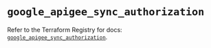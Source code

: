 # `google_apigee_sync_authorization`

Refer to the Terraform Registry for docs: [`google_apigee_sync_authorization`](https://registry.terraform.io/providers/hashicorp/google-beta/6.14.0/docs/resources/google_apigee_sync_authorization).
